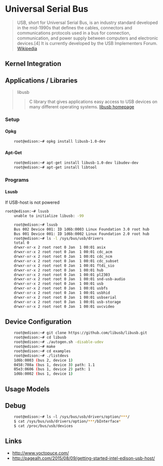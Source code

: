 Universal Serial Bus
==

> USB, short for Universal Serial Bus, is an industry standard developed in the mid-1990s that defines the cables, connectors and communications protocols used in a bus for connection, communication, and power supply between computers and electronic devices.[4] It is currently developed by the USB Implementers Forum. [Wikipedia](https://en.wikipedia.org/wiki/USB)

## Kernel Integration


## Applications / Libraries

> libusb
> > C library that gives applications easy access to USB devices on many different operating systems. [libusb homepage](http://www.libusb.org/)

### Setup

#### Opkg

```sh
    root@edison:~# opkg install libusb-1.0-dev
```

#### Apt-Get

```sh
    root@edison:~# apt-get install libusb-1.0-dev libudev-dev
    root@edison:~# apt-get install libtool
```

### Programs

#### Lsusb

If USB-host is not powered

```sh
root@edison:~# lsusb
    unable to initialize libusb: -99
```

```sh
    root@edison:~# lsusb
    Bus 002 Device 001: ID 1d6b:0003 Linux Foundation 3.0 root hub
    Bus 001 Device 001: ID 1d6b:0002 Linux Foundation 2.0 root hub
    root@edison:~# ls -l /sys/bus/usb/drivers
    total 0
    drwxr-xr-x 2 root root 0 Jan  1 00:01 asix
    drwxr-xr-x 2 root root 0 Jan  1 00:01 cdc_acm
    drwxr-xr-x 2 root root 0 Jan  1 00:01 cdc_ncm
    drwxr-xr-x 2 root root 0 Jan  1 00:01 cdc_subset
    drwxr-xr-x 2 root root 0 Jan  1 00:01 ftdi_sio
    drwxr-xr-x 2 root root 0 Jan  1 00:01 hub
    drwxr-xr-x 2 root root 0 Jan  1 00:01 pl2303
    drwxr-xr-x 2 root root 0 Jan  1 00:01 snd-usb-audio
    drwxr-xr-x 2 root root 0 Jan  1 00:01 usb
    drwxr-xr-x 2 root root 0 Jan  1 00:01 usbfs
    drwxr-xr-x 2 root root 0 Jan  1 00:01 usbhid
    drwxr-xr-x 2 root root 0 Jan  1 00:01 usbserial
    drwxr-xr-x 2 root root 0 Jan  1 00:01 usb-storage
    drwxr-xr-x 2 root root 0 Jan  1 00:01 uvcvideo
```



## Device Configuration

```sh
    root@edison:~# git clone https://github.com/libusb/libusb.git
    root@edison:~# cd libusb
    root@edison:~# ./autogen.sh -disable-udev
    root@edison:~# make
    root@edison:~# cd examples
    root@edison:~# ./listdevs
    1d6b:0003 (bus 2, device 1)
    0458:708a (bus 1, device 3) path: 1.1
    05e3:0606 (bus 1, device 2) path: 1
    1d6b:0002 (bus 1, device 1)
```

## Usage Models

## Debug

```sh
    root@edison:~# ls –l /sys/bus/usb/drivers/option/***/
    $ cat /sys/bus/usb/drivers/option/***/bInterface*
    $ cat /proc/bus/usb/devices
```

## Links

- http://www.yoctopuce.com/
- http://pagealh.com/2015/08/09/getting-started-intel-edison-usb-host/
